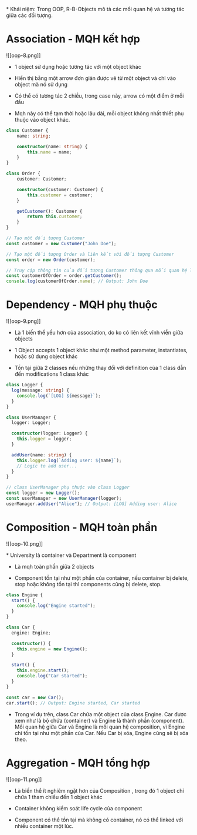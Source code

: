 \* Khái niệm: Trong OOP, R-B-Objects mô tả các mối quan hệ và tương tác giữa các đối tượng.

# Association - MQH kết hợp

![[oop-8.png]]

- 1 object sử dụng hoặc tương tác với một object khác

- Hiển thị bằng một arrow đơn giản được vẽ từ một object và chỉ vào object mà nó sử dụng

- Có thể có tương tác 2 chiều, trong case này, arrow có một điểm ở mỗi đầu

-  Mqh này có thể tạm thời hoặc lâu dài, mỗi object không nhất thiết phụ thuộc vào object khác.

```ts
class Customer {
    name: string;

    constructor(name: string) {
        this.name = name;
    }
}

class Order {
    customer: Customer;

    constructor(customer: Customer) {
        this.customer = customer;
    }

    getCustomer(): Customer {
        return this.customer;
    }
}

// Tạo một đối tượng Customer
const customer = new Customer("John Doe");

// Tạo một đối tượng Order và liên kết với đối tượng Customer
const order = new Order(customer);

// Truy cập thông tin của đối tượng Customer thông qua mối quan hệ liên kết
const customerOfOrder = order.getCustomer();
console.log(customerOfOrder.name); // Output: John Doe

```


# Dependency - MQH phụ thuộc

![[oop-9.png]]

- Là 1 biến thể yếu hơn của association, do ko có liên kết vĩnh viễn giữa objects

- 1 Object accepts 1 object khác như một method parameter, instantiates, hoặc sử dụng object khác

- Tồn tại giữa 2 classes nếu những thay đổi với definition của 1 class dẫn đến modifications 1 class khác

```ts
class Logger {
  log(message: string) {
    console.log(`[LOG] ${message}`);
  }
}

class UserManager {
  logger: Logger;

  constructor(logger: Logger) {
    this.logger = logger;
  }

  addUser(name: string) {
    this.logger.log(`Adding user: ${name}`);
    // Logic to add user...
  }
}

// class UserManager phụ thuộc vào class Logger
const logger = new Logger();
const userManager = new UserManager(logger);
userManager.addUser("Alice"); // Output: [LOG] Adding user: Alice
```


# Composition - MQH toàn phần


![[oop-10.png]]

\* University là container và Department là component

- Là mqh toàn phần giữa 2 objects

- Component tồn tại như một phần của container, nếu container bị delete, stop hoặc không tồn tại thì components cũng bị delete, stop.


```ts
class Engine {
  start() {
    console.log("Engine started");
  }
}

class Car {
  engine: Engine;

  constructor() {
    this.engine = new Engine();
  }

  start() {
    this.engine.start();
    console.log("Car started");
  }
}

const car = new Car();
car.start(); // Output: Engine started, Car started

```

- Trong ví dụ trên, class Car chứa một object của class Engine. Car được xem như là bộ chứa (container) và Engine là thành phần (component). Mối quan hệ giữa Car và Engine là mối quan hệ composition, vì Engine chỉ tồn tại như một phần của Car. Nếu Car bị xóa, Engine cũng sẽ bị xóa theo.


# Aggregation - MQH tổng hợp


![[oop-11.png]]


- Là biến thể ít nghiêm ngặt hơn của Composition , trong đó 1 object chỉ chứa 1 tham chiếu đến 1 object khác

- Container không kiểm soát life cycle của component

- Component có thể tồn tại mà không có container, nó có thể linked với nhiều container một lúc.

